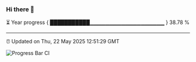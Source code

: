 ### Hi there 👋

⏳ Year progress { ███████████▁▁▁▁▁▁▁▁▁▁▁▁▁▁▁▁▁▁▁ } 38.78 %

---

⏰ Updated on Thu, 22 May 2025 12:51:29 GMT

![Progress Bar CI](https://github.com/ZhaoGui/ZhaoGui/workflows/Progress%20Bar%20CI/badge.svg)
